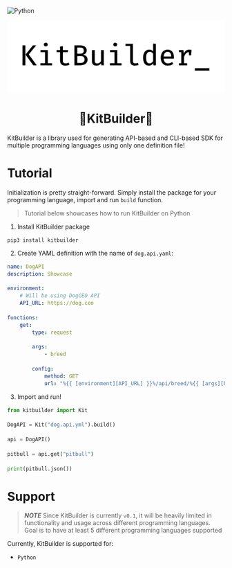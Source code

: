 ![Python](https://img.shields.io/badge/python-3670A0?style=for-the-badge&logo=python&logoColor=ffdd54)

![KitBuilder](assets/header.png)

<div align="center">

# 🔧KitBuilder🔧

</div>

 KitBuilder is a library used for generating API-based and CLI-based SDK for multiple programming languages using only one definition file!

# Tutorial

Initialization is pretty straight-forward. Simply install the package for your programming language, import and run `build` function.

> Tutorial below showcases how to run KitBuilder on Python

1. Install KitBuilder package

```
pip3 install kitbuilder
```

2. Create YAML definition with the name of `dog.api.yaml`:

```yaml
name: DogAPI
description: Showcase

environment:
    # Will be using DogCEO API
    API_URL: https://dog.ceo

functions:
    get:
        type: request

        args:
            - breed

        config:
            method: GET
            url: "%{{ [environment][API_URL] }}%/api/breed/%{{ [args][breed] }}%/images/random"
```

3. Import and run!

```python
from kitbuilder import Kit

DogAPI = Kit("dog.api.yml").build()

api = DogAPI()

pitbull = api.get("pitbull")

print(pitbull.json())
```

# Support

> ***NOTE*** Since KitBuilder is currently `v0.1`, it will be heavily limited in functionality and usage across different programming languages. Goal is to have at least 5 different programming languages supported

Currently, KitBuilder is supported for:

* `Python`

